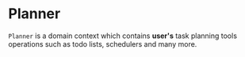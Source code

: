 # Planner

`Planner` is a domain context which contains **user's** task planning tools operations such as todo lists, schedulers and many more.